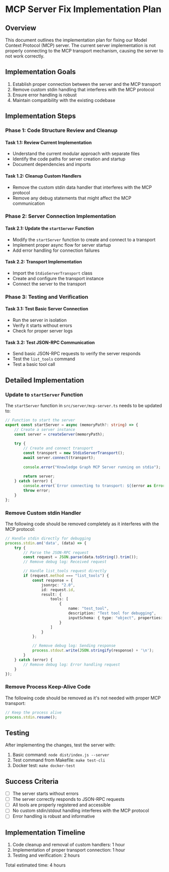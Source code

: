 # MCP Server Fix Implementation Plan

## Overview

This document outlines the implementation plan for fixing our Model Context Protocol (MCP) server. The current server implementation is not properly connecting to the MCP transport mechanism, causing the server to not work correctly.

## Implementation Goals

1. Establish proper connection between the server and the MCP transport
2. Remove custom stdin handling that interferes with the MCP protocol
3. Ensure error handling is robust
4. Maintain compatibility with the existing codebase

## Implementation Steps

### Phase 1: Code Structure Review and Cleanup

#### Task 1.1: Review Current Implementation
- Understand the current modular approach with separate files
- Identify the code paths for server creation and startup
- Document dependencies and imports

#### Task 1.2: Cleanup Custom Handlers
- Remove the custom stdin data handler that interferes with the MCP protocol
- Remove any debug statements that might affect the MCP communication

### Phase 2: Server Connection Implementation

#### Task 2.1: Update the `startServer` Function
- Modify the `startServer` function to create and connect to a transport
- Implement proper async flow for server startup
- Add error handling for connection failures

#### Task 2.2: Transport Implementation
- Import the `StdioServerTransport` class
- Create and configure the transport instance
- Connect the server to the transport

### Phase 3: Testing and Verification

#### Task 3.1: Test Basic Server Connection
- Run the server in isolation
- Verify it starts without errors
- Check for proper server logs

#### Task 3.2: Test JSON-RPC Communication
- Send basic JSON-RPC requests to verify the server responds
- Test the `list_tools` command
- Test a basic tool call

## Detailed Implementation

### Update to `startServer` Function

The `startServer` function in `src/server/mcp-server.ts` needs to be updated to:

```typescript
// Function to start the server
export const startServer = async (memoryPath?: string) => {
    // Create a server instance
    const server = createServer(memoryPath);
    
    try {
        // Create and connect transport
        const transport = new StdioServerTransport();
        await server.connect(transport);
        
        console.error("Knowledge Graph MCP Server running on stdio");
        
        return server;
    } catch (error) {
        console.error(`Error connecting to transport: ${(error as Error).message}`);
        throw error;
    }
};
```

### Remove Custom stdin Handler

The following code should be removed completely as it interferes with the MCP protocol:

```typescript
// Handle stdin directly for debugging
process.stdin.on('data', (data) => {
    try {
        // Parse the JSON-RPC request
        const request = JSON.parse(data.toString().trim());
        // Remove debug log: Received request

        // Handle list_tools request directly
        if (request.method === "list_tools") {
            const response = {
                jsonrpc: "2.0",
                id: request.id,
                result: {
                    tools: [
                        {
                            name: "test_tool",
                            description: "Test tool for debugging",
                            inputSchema: { type: "object", properties: {} }
                        }
                    ]
                }
            };

            // Remove debug log: Sending response
            process.stdout.write(JSON.stringify(response) + '\n');
        }
    } catch (error) {
        // Remove debug log: Error handling request
    }
});
```

### Remove Process Keep-Alive Code

The following code should be removed as it's not needed with proper MCP transport:

```typescript
// Keep the process alive
process.stdin.resume();
```

## Testing

After implementing the changes, test the server with:

1. Basic command: `node dist/index.js --server`
2. Test command from Makefile: `make test-cli`
3. Docker test: `make docker-test`

## Success Criteria

- [ ] The server starts without errors
- [ ] The server correctly responds to JSON-RPC requests
- [ ] All tools are properly registered and accessible
- [ ] No custom stdin/stdout handling interferes with the MCP protocol
- [ ] Error handling is robust and informative

## Implementation Timeline

1. Code cleanup and removal of custom handlers: 1 hour
2. Implementation of proper transport connection: 1 hour
3. Testing and verification: 2 hours

Total estimated time: 4 hours